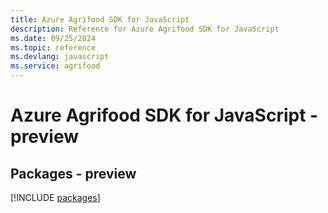 ```yaml
---
title: Azure Agrifood SDK for JavaScript
description: Reference for Azure Agrifood SDK for JavaScript
ms.date: 09/25/2024
ms.topic: reference
ms.devlang: javascript
ms.service: agrifood
---
```

# Azure Agrifood SDK for JavaScript - preview
## Packages - preview
[!INCLUDE [packages](agrifood-index.md)]